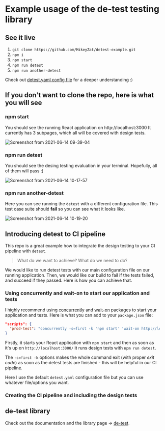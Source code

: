 # Example usage of the de-test testing library

## See it live

1. `git clone https://github.com/MikeyZat/detest-example.git`
2. `npm i`
3. `npm start`
4. `npm run detest`
5. `npm run another-detest`

Check out [detest.yaml config file](./detest.yaml) for a deeper understanding :)


## If you don't want to clone the repo, here is what you will see
### npm start

You should see the running React application on http://localhost:3000
It currently has 3 subpages, which all will be covered with design tests.

![Screenshot from 2021-06-14 09-39-04](https://user-images.githubusercontent.com/41756225/121861047-c214d400-ccf9-11eb-9c33-9faed7dc4cd5.png)

### npm run detest
You should see the desing testing evaluation in your terminal. Hopefully, all of them will pass :)

![Screenshot from 2021-06-14 10-17-57](https://user-images.githubusercontent.com/41756225/121861115-d6f16780-ccf9-11eb-9606-d261220c89ea.png)


### npm run another-detest
Here you can see running the `detest` with a different configuration file. This test case suite should **fail** so you can see what it looks like.

![Screenshot from 2021-06-14 10-19-20](https://user-images.githubusercontent.com/41756225/121861390-1029d780-ccfa-11eb-97b1-06bbae660c7a.png)


## Introducing detest to CI pipeline

This repo is a great example how to integrate the design testing to your CI pipeline with `detest`.

> What do we want to achieve? What do we need to do?

We would like to run detest tests with our main configuration file on our running application. Then, we would like our build to fail if the tests failed, and succeed if they passed. Here is how you can achieve that.

### Using concurrently and wait-on to start our application and tests

I highly recommend using [concurrently](https://www.npmjs.com/package/concurrently) and [wait-on](https://www.npmjs.com/package/wait-on) packages to start your application and tests. Here is what you can add to your `package.json` file:

```json
"scripts": {
  "prod-test": "concurrently -s=first -k 'npm start' 'wait-on http://localhost:3000/ && npm run detest'"
}
```
Firstly, it starts your React application with `npm start` and then as soon as it's up on `http://localhost:3000/` it runs design tests with `npm run detest`.

The `-s=first -k` options makes the whole command exit (with proper _exit code_) as soon as the detest tests are finished - this will be helpful in our CI 
pipeline.

Here I use the default `detest.yaml` configuration file but you can use whatever file/options you want.

### Creating the CI pipeline and including the design tests


## de-test library

Check out the documentation and the library page -> [de-test](https://github.com/MikeyZat/detest).
